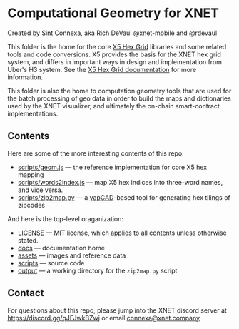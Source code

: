 # Computational Geometry for XNET
Created by Sint Connexa, aka Rich DeVaul @xnet-mobile and @rdevaul

This folder is the home for the core [X5 Hex Grid](docs/X5.md)
libraries and some related tools and code conversions. X5 provides the
basis for the XNET hex grid system, and differs in important ways in
design and implementation from Uber's H3 system. See the [X5 Hex Grid
documentation](docs/X5.md) for more information.

This folder is also the home to computation geometry tools that are
used for the batch processing of geo data in order to build the maps
and dictionaries used by the XNET visualizer, and ultimately the
on-chain smart-contract implementations. 

## Contents
Here are some of the more interesting contents of this repo:

* [scripts/geom.js](scripts/geom.js) &mdash; the reference
  implementation for core X5 hex mapping
* [scripts/words2index.js](scripts/words2index.js) &mdash; map X5 hex
  indices into three-word names, and vice versa.
* [scripts/zip2map.py](scripts/zip2map.py) &mdash; a
  [yapCAD](https://github.com/rdevaul/yapCAD)-based tool for
  generating hex tilings of zipcodes

And here is the top-level oraganization:
* [LICENSE](LICENSE) &mdash; MIT license, which applies to all contents unless otherwise stated.
* [docs](docs) &mdash; documentation home
* [assets](assets) &mdash; images and reference data
* [scripts](scripts) &mdash; source code
* [output](output) &mdash; a working directory for the `zip2map.py` script

## Contact
For questions about this repo, please jump into the XNET discord
server at https://discord.gg/qJFJwkBZwj or email connexa@xnet.company
